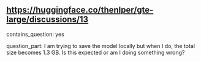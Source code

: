 ## https://huggingface.co/thenlper/gte-large/discussions/13

contains_question: yes

question_part: I am trying to save the model locally but when I do, the total size becomes 1.3 GB. Is this expected or am I doing something wrong?